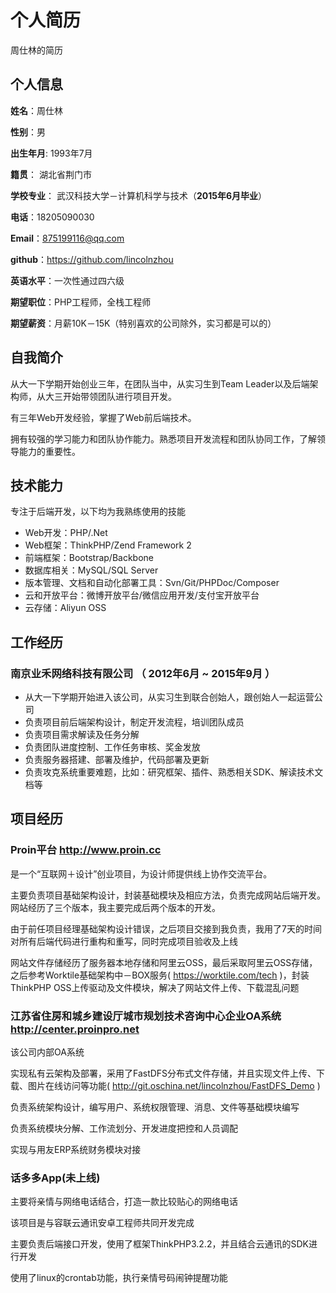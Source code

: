 # 个人简历
周仕林的简历

## 个人信息
**姓名**：周仕林 

**性别**：男  

**出生年月**: 1993年7月

**籍贯**： 湖北省荆门市

**学校专业**： 武汉科技大学－计算机科学与技术（**2015年6月毕业**）

**电话**：18205090030

**Email**：875199116@qq.com

**github**：https://github.com/lincolnzhou

**英语水平**：一次性通过四六级

**期望职位**：PHP工程师，全栈工程师

**期望薪资**：月薪10K－15K（特别喜欢的公司除外，实习都是可以的）

## 自我简介

从大一下学期开始创业三年，在团队当中，从实习生到Team Leader以及后端架构师，从大三开始带领团队进行项目开发。

有三年Web开发经验，掌握了Web前后端技术。

拥有较强的学习能力和团队协作能力。熟悉项目开发流程和团队协同工作，了解领导能力的重要性。

## 技术能力
专注于后端开发，以下均为我熟练使用的技能
- Web开发：PHP/.Net
- Web框架：ThinkPHP/Zend Framework 2
- 前端框架：Bootstrap/Backbone
- 数据库相关：MySQL/SQL Server
- 版本管理、文档和自动化部署工具：Svn/Git/PHPDoc/Composer
- 云和开放平台：微博开放平台/微信应用开发/支付宝开放平台
- 云存储：Aliyun OSS

## 工作经历
### 南京业禾网络科技有限公司 （ 2012年6月 ~ 2015年9月 ）
- 从大一下学期开始进入该公司，从实习生到联合创始人，跟创始人一起运营公司
- 负责项目前后端架构设计，制定开发流程，培训团队成员
- 负责项目需求解读及任务分解
- 负责团队进度控制、工作任务审核、奖金发放
- 负责服务器搭建、部署及维护，代码部署及更新
- 负责攻克系统重要难题，比如：研究框架、插件、熟悉相关SDK、解读技术文档等

## 项目经历
### Proin平台 http://www.proin.cc
是一个“互联网＋设计”创业项目，为设计师提供线上协作交流平台。

主要负责项目基础架构设计，封装基础模块及相应方法，负责完成网站后端开发。网站经历了三个版本，我主要完成后两个版本的开发。

由于前任项目经理基础架构设计错误，之后项目交接到我负责，我用了7天的时间对所有后端代码进行重构和重写，同时完成项目验收及上线

网站文件存储经历了服务器本地存储和阿里云OSS，最后采取阿里云OSS存储，之后参考Worktile基础架构中－BOX服务( https://worktile.com/tech )，封装ThinkPHP OSS上传驱动及文件模块，解决了网站文件上传、下载混乱问题

### 江苏省住房和城乡建设厅城市规划技术咨询中心企业OA系统 http://center.proinpro.net
该公司内部OA系统

实现私有云架构及部署，采用了FastDFS分布式文件存储，并且实现文件上传、下载、图片在线访问等功能( http://git.oschina.net/lincolnzhou/FastDFS_Demo )

负责系统架构设计，编写用户、系统权限管理、消息、文件等基础模块编写

负责系统模块分解、工作流划分、开发进度把控和人员调配

实现与用友ERP系统财务模块对接

### 话多多App(未上线)
主要将亲情与网络电话结合，打造一款比较贴心的网络电话

该项目是与容联云通讯安卓工程师共同开发完成

主要负责后端接口开发，使用了框架ThinkPHP3.2.2，并且结合云通讯的SDK进行开发

使用了linux的crontab功能，执行亲情号码闹钟提醒功能

